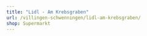 ```yaml
---
title: "Lidl - Am Krebsgraben"
url: /villingen-schwenningen/lidl-am-krebsgraben/
shop: Supermarkt
---
```

